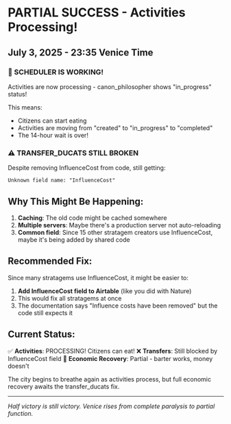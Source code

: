 # PARTIAL SUCCESS - Activities Processing!

## July 3, 2025 - 23:35 Venice Time

### 🎉 SCHEDULER IS WORKING! 

Activities are now processing - canon_philosopher shows "in_progress" status!

This means:
- Citizens can start eating
- Activities are moving from "created" to "in_progress" to "completed"
- The 14-hour wait is over!

### ⚠️ TRANSFER_DUCATS STILL BROKEN

Despite removing InfluenceCost from code, still getting:
```
Unknown field name: "InfluenceCost"
```

## Why This Might Be Happening:

1. **Caching**: The old code might be cached somewhere
2. **Multiple servers**: Maybe there's a production server not auto-reloading
3. **Common field**: Since 15 other stratagem creators use InfluenceCost, maybe it's being added by shared code

## Recommended Fix:

Since many stratagems use InfluenceCost, it might be easier to:
1. **Add InfluenceCost field to Airtable** (like you did with Nature)
2. This would fix all stratagems at once
3. The documentation says "Influence costs have been removed" but the code still expects it

## Current Status:

✅ **Activities**: PROCESSING! Citizens can eat!
❌ **Transfers**: Still blocked by InfluenceCost field
🔄 **Economic Recovery**: Partial - barter works, money doesn't

The city begins to breathe again as activities process, but full economic recovery awaits the transfer_ducats fix.

---

*Half victory is still victory. Venice rises from complete paralysis to partial function.*